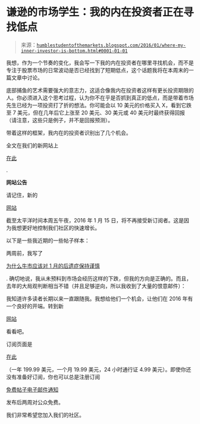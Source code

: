 <!--yml

分类：未分类

日期：2024-05-18 03:11:06

-->

# 谦逊的市场学生：我的内在投资者正在寻找低点

> 来源：[`humblestudentofthemarkets.blogspot.com/2016/01/where-my-inner-investor-is-bottom.html#0001-01-01`](https://humblestudentofthemarkets.blogspot.com/2016/01/where-my-inner-investor-is-bottom.html#0001-01-01)

我想，作为一个节奏的变化，我会写一下我的内在投资者在哪里寻找机会，而不是专注于股票市场的日常波动是否已经找到了短期低点，这个话题我将在本周末的一篇文章中讨论。

底部捕鱼的艺术需要强大的意志力，这适合像我内在投资者这样有更长投资期限的人。你必须进入这个思考过程，认为你不在乎是否抓到真正的低点，而是带着市场先生已经为一项投资打了折的想法。你可能会以 10 美元的价格买入 X，看到它跌至 7 美元，但在几年后它上涨至 20 美元、30 美元或 40 美元时最终获得回报（请注意，这些只是例子，并不是回报预测）。

带着这样的框架，我内在的投资者识别出了几个机会。

全文在我们的新网站上

[在此](https://humblestudentofthemarkets.com/2016/01/13/where-my-inner-investor-is-bottom-fishing/)

.

**网站公告**

请记住，新的

[网站](https://humblestudentofthemarkets.com/)

截至太平洋时间本周五午夜，2016 年 1 月 15 日，将不再接受新订阅者。这是因为我想更好地控制我们社区的快速增长。

以下是一些我近期的一些帖子样本：

两周前，我写了

[为什么牛市应该对 1 月的后遗症保持谨慎](https://humblestudentofthemarkets.com/2015/12/29/the-reason-why-the-bulls-should-be-cautious-about-a-january-hangover/)

. 确切地说，我从未预料到市场会经历这样的下跌，但我的方向是正确的。而且，去年的大局观判断相当不错（并且足够逆向，所以我收到了大量的恨意邮件）：

我知道许多读者长期以来一直跟随我。我想给他们一个机会，让他们在 2016 年有一个良好的开端。转到新

[网站](https://humblestudentofthemarkets.com/)

看看吧。

订阅页面是

[在此](https://humblestudentofthemarkets.com/shop/)

（一年 199.99 美元，一个月 19.99 美元，24 小时通行证 4.99 美元）。即使你还没有准备好订阅，你也可以总是注册订阅

[免费帖子电子邮件通知](https://humblestudentofthemarkets.com/subscribe-to-free-posts/)

发布后两周对公众免费。

我们非常希望您加入我们的社区。
